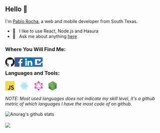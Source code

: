 ## Hello 👋

I'm [Pablo Rocha](https://pablorocha.me), a web and mobile developer from South Texas.

- 🔭 &nbsp;&nbsp;I like to use React, Node.js and Hasura
- 💬 &nbsp;&nbsp;Ask me about anything [here](https://pablorocha.me/contact)

### Where You Will Find Me:

<a href="https://github.com/joserocha3">
  <img align="left" alt="Pablo Rocha GitHub" width="30px" src="https://raw.githubusercontent.com/joserocha3/joserocha3/main/assets/github2.png" />
</a>
<a href="https://www.facebook.com/jprocha101">
  <img align="left" alt="Pablo Rocha Facebook" width="30px" src="https://raw.githubusercontent.com/joserocha3/joserocha3/main/assets/facebook.jpg" />
</a>
<a href="https://www.linkedin.com/in/jprocha101">
  <img align="left" alt="Pablo Rocha LinkedIn" width="30px" src="https://raw.githubusercontent.com/joserocha3/joserocha3/main/assets/linkedin.png" />
</a>

<a href="https://criclick.com/pablorocha">
  <img align="left" alt="Pablo Rocha LinkedIn" width="30px" src="https://raw.githubusercontent.com/joserocha3/joserocha3/main/assets/criclick.svg" />
</a>

<br/>

### Languages and Tools:
<span><img height="30px" src="https://raw.githubusercontent.com/github/explore/80688e429a7d4ef2fca1e82350fe8e3517d3494d/topics/javascript/javascript.png"></span>
&nbsp;&nbsp;&nbsp;<span><img height="30px" src="https://raw.githubusercontent.com/github/explore/80688e429a7d4ef2fca1e82350fe8e3517d3494d/topics/react/react.png"></span>
&nbsp;&nbsp;&nbsp;<span><img height="30px" src="https://raw.githubusercontent.com/github/explore/5c058a388828bb5fde0bcafd4bc867b5bb3f26f3/topics/graphql/graphql.png"></span>
&nbsp;&nbsp;&nbsp;<span><img height="30px" src="https://raw.githubusercontent.com/github/explore/80688e429a7d4ef2fca1e82350fe8e3517d3494d/topics/nodejs/nodejs.png"></span>

*NOTE: Most used languages does not indicate my skill level, it's a github metric of which languages I have the most code of on github.*

<img align="center" src="https://github-readme-stats.vercel.app/api?username=joserocha3&show_icons=true&include_all_commits=true&theme=material-palenight" alt="Anurag's github stats" />

<br />
<br />

<img align="center" src="https://github-readme-stats.vercel.app/api/top-langs/?username=joserocha3&layout=compact&theme=material-palenight" />

